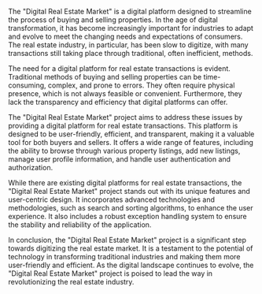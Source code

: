 The "Digital Real Estate Market" is a digital platform designed to streamline the process of buying and selling properties. In the age of digital transformation, it has become increasingly important for industries to adapt and evolve to meet the changing needs and expectations of consumers. The real estate industry, in particular, has been slow to digitize, with many transactions still taking place through traditional, often inefficient, methods.

The need for a digital platform for real estate transactions is evident. Traditional methods of buying and selling properties can be time-consuming, complex, and prone to errors. They often require physical presence, which is not always feasible or convenient. Furthermore, they lack the transparency and efficiency that digital platforms can offer.

The "Digital Real Estate Market" project aims to address these issues by providing a digital platform for real estate transactions. This platform is designed to be user-friendly, efficient, and transparent, making it a valuable tool for both buyers and sellers. It offers a wide range of features, including the ability to browse through various property listings, add new listings, manage user profile information, and handle user authentication and authorization.

While there are existing digital platforms for real estate transactions, the "Digital Real Estate Market" project stands out with its unique features and user-centric design. It incorporates advanced technologies and methodologies, such as search and sorting algorithms, to enhance the user experience. It also includes a robust exception handling system to ensure the stability and reliability of the application.

In conclusion, the "Digital Real Estate Market" project is a significant step towards digitizing the real estate market. It is a testament to the potential of technology in transforming traditional industries and making them more user-friendly and efficient. As the digital landscape continues to evolve, the "Digital Real Estate Market" project is poised to lead the way in revolutionizing the real estate industry.
